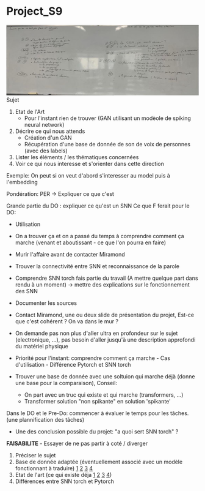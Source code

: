 # Project_S9

![image](les_problemes.jpg)
Sujet 
1. Etat de l'Art
    - Pour l'instant rien de trouver (GAN utilisant un modèole de spiking neural network)
2. Décrire ce qui nous attends
    - Création d'un GAN
    - Récupération d'une base de donnée de son de voix de personnes (avec des labels)
3. Lister les éléments / les thématiques concernées
4. Voir ce qui nous interesse et s'orienter dans cette direction

Exemple: On peut si on veut d'abord s'interesser au model puis à l'embedding


Pondération: PER -> Expliquer ce que c'est

Grande partie du DO : expliquer ce qu'est un SNN
Ce que F ferait pour le DO:
- Utilisation
- On a trouver ça et on a passé du temps à comprendre comment ça marche (venant et aboutissant - ce que l'on pourra en faire)
- Murir l'affaire avant de contacter Miramond
- Trouver la connectivité entre SNN et reconnaissance de la parole
- Comprendre SNN torch fais partie du travail (A mettre quelque part dans rendu à un moment) -> mettre des explications sur le fonctionnement des SNN
- Documenter les sources
- Contact Miramond, une ou deux slide de présentation du projet, Est-ce que c'est cohérent ? On va dans le mur ?
- On demande pas non plus d'aller ultra en profondeur sur le sujet (electronique, ...), pas besoin d'aller jusqu'à une description approfondi du matériel physique
- Priorité pour l'instant: comprendre comment ça marche - Cas d'utilisation - Différence Pytorch et SNN torch

- Trouver une base de donnée avec une soltuion qui marche déjà (donne une base pour la comparaison), Conseil:
    - On part avec un truc qui existe et qui marche (transformers, ...)
    - Transformer solution "non spikante" en solution 'spikante'

Dans le DO et le Pre-Do: commencer à évaluer le temps pour les tâches. (une plannification des tâches)

- Une des conclusion possible du projet: "a quoi sert SNN torch" ?

**FAISABILITE** - Essayer de ne pas partir à coté / diverger

1. Préciser le sujet
2. Base de donnée adaptée (éventuellement associé avec un modèle fonctionnant à traduire) [1](https://towardsdatascience.com/40-open-source-audio-datasets-for-ml-59dc39d48f06) [2](http://multicomp.cs.cmu.edu/resources/cmu-mosei-dataset/) [3](https://sail.usc.edu/iemocap/) [4](https://paperswithcode.com/datasets?task=speech-recognition)
3. Etat de l'art (ce qui existe déja [1](https://github.com/h-betz/NeuralNetwork) [2](https://arxiv.org/pdf/2302.01194.pdf) [3](https://mediatum.ub.tum.de/doc/1616138/k2eq5dx7s2rkanp176n66686m.Auge2021_Chapter_End-to-EndSpikingNeuralNetwork.pdf) [4](https://cnrs.hal.science/hal-03452737/file/Papier%20Meta%202021.pdf))
4. Différences entre SNN torch et Pytorch